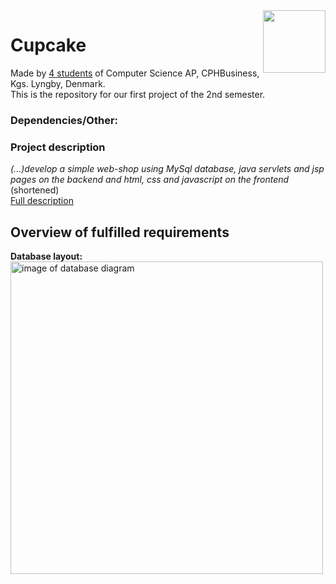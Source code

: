 <img align="right" width="100" height="100" src="https://i.imgur.com/HYFx3gH.png">  

Cupcake
======
Made by [4 students](https://github.com/Castau/CupCake/graphs/contributors) of Computer Science AP, CPHBusiness, Kgs. Lyngby, Denmark.  
This is the repository for our first project of the 2nd semester.  

### Dependencies/Other:

### Project description
*(...)develop a simple web-shop using MySql database, java servlets and jsp pages on the backend and html, css and javascript on the frontend* (shortened)  
[Full description](https://docs.google.com/document/d/1XKK1GkVE-GtCPGEoVJ2SN4qHpfJnU9j7arugQv2-JfY)  

Overview of fulfilled requirements
------
**Database layout:**  
<img src="https://i.imgur.com/Xabkifb.png" alt = "image of database diagram" height="500" width="500"/>
